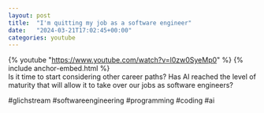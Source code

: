 ```yaml
---
layout: post
title:  "I'm quitting my job as a software engineer"
date:   "2024-03-21T17:02:45+00:00"
categories: youtube
---
```

{% youtube  "https://www.youtube.com/watch?v=l0zw0SyeMp0" %}
{% include anchor-embed.html %}
<br />
Is it time to start considering other career paths? Has AI reached the level of maturity that will allow it to take over our jobs as software engineers?

#glichstream #softwareengineering #programming #coding #ai

